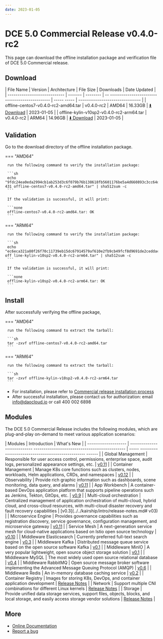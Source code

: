 ```yaml
---
date: 2023-01-05
---
```


# DCE 5.0 Commercial Release v0.4.0-rc2

This page can download the offline installation package and verification file of DCE 5.0 Commercial release.

## Download

| File Name | Version | Architecture | File Size | Downloads | Date Updated |
| ----------------------------- | ------- | -------- | -- ----------------------------------------------- | ----- ----- | -------------------------------- |
| offline-centos7-v0.4.0-rc2-amd64.tar | v0.4.0-rc2 | AMD64 | 16.33GB | [:arrow_down: Download](https://qiniu-download-public.daocloud.io/DaoCloud_Enterprise/dce5/offline-centos7-v0.4.0-rc2-amd64.tar) | 2023-01-05 |
| offline-kylin-v10sp2-v0.4.0-rc2-arm64.tar | v0.4.0-rc2 | ARM64 | 14.96GB | [:arrow_down: Download](https://qiniu-download-public.daocloud.io/DaoCloud_Enterprise/dce5/offline-kylin-v10sp2-v0.4.0-rc2-arm64.tar) | 2023-01-05 |

## Validation

Go to the download directory of the offline installation package.

=== "AMD64"

     run the following command to verify the installation package:

     ```sh
     echo "9fdc24ea0eda2994cb1ab253d3c6f079b76b138618fb5601176be5a4d660893c3cc64dfb151e32d57a1f843c6b598bed270a20654e6cd8d815c7901124b04 431 offline-centos7-v0.4.0-rc2-amd64.tar" | sha512sum -c
     ```

     If the validation is successful, it will print:

     ```none
     offline-centos7-v0.4.0-rc2-amd64.tar: OK
     ```

=== "ARM64"

     run the following command to verify the installation package:

     ```sh
     echo "ec6eca321a80f26f70c11739eb15dc67914579af610e2fb9cb49fcf8d9691de2ceddac7cfd8bd40ce3f3927cfea3166d15366f06909fcbbf15a330bc718fd358 off line-kylin-v10sp2-v0.4.0-rc2-arm64.tar" | sha512sum -c
     ```

     If the validation is successful, it will print:

     ```none
     offline-kylin-v10sp2-v0.4.0-rc2-arm64.tar: OK
     ```

## Install

After successfully verifying the offline package,

=== "AMD64"

     run the following command to extract the tarball:

     ```sh
     tar -zxvf offline-centos7-v0.4.0-rc2-amd64.tar
     ```

=== "ARM64"

     run the following command to extract the tarball:

     ```sh
     tar -zxvf offline-kylin-v10sp2-v0.4.0-rc2-arm64.tar
     ```

- For installation, please refer to [Commercial release installation process](../../install/commercial/start-install.md)
- After successful installation, please contact us for authorization: email info@daocloud.io or call 400 002 6898

## Modules

The DCE 5.0 Commercial Release includes the following modules, which are plug-and-play on-demand to meet various application scenarios:

| Modules | Introduction | What's New |
| -------------------- | ---------------------------- ----------------------------------------------- | ----- -------------------------------------------------- ------ |
| Global Management | Responsible for user access control, permissions, enterprise space, audit logs, personalized appearance settings, etc. | [v0.11](../../ghippo/intro/release-notes.md#v011) |
| Container Management | Manage K8s core functions such as clusters, nodes, workloads, Helm applications, CRDs, and namespaces | [v0.12](../../kpanda/intro/release-notes.md#v012) |
| Observability | Provide rich graphic information such as dashboards, scene monitoring, data query, and alarms | [v0.11](../../insight/intro/releasenote.md#v011) |
| App Workbench | A container-based DevOps application platform that supports pipeline operations such as Jenkins, Tekton, GitOps, etc. | [v0.9](../../amamba/intro/release-notes.md#v09) |
| Multi-cloud orchestration | Centralized management of application orchestration of multi-cloud, hybrid cloud, and cross-cloud resources, with multi-cloud disaster recovery and fault recovery capabilities | [v0.3](../../kairship/intro/release-notes.md# v03) |
| Microservice Engine | Provides governance capabilities such as registration discovery, service governance, configuration management, and microservice gateway | [v0.11](../../skoala/intro/release-notes.md#v011) |
| Service Mesh | A next-generation service mesh for cloud-native applications based on Istio open source technology | [v0.10](../../mspider/intro/release-notes.md#v010) |
| Middleware Elasticsearch | Currently preferred full-text search engine | [v0.3](../../middleware/elasticsearch/release-notes.md#v034) |
| Middleware Kafka | Distributed message queue service based on the open source software Kafka | [v0.1](../../middleware/kafka/release-notes.md#v012) |
| Middleware MinIO | A very popular lightweight, open source object storage solution | [v0.1](../../middleware/minio/release-notes.md#v012) |
| Middleware MySQL | The most widely used open source relational database | [v0.4](../../middleware/mysql/release-notes.md#v04) |
| Middleware RabbitMQ | Open source message broker software implementing the Advanced Message Queuing Protocol (AMQP) | [v0.6](../../middleware/rabbitmq/release-notes.md#v06) |
| Middleware Redis | An in-memory database caching service | [v0.2](../../middleware/redis/release-notes.md#v02) |
| Container Registry | Images for storing K8s, DevOps, and container application development | [Release Notes](../../kangaroo/release-notes.md) |
| Network | Support multiple CNI combinations for different Linux kernels | [Release Notes](../../network/modules/spiderpool/releasenotes.md) |
| Storage | Provide unified data storage services, support files, objects, blocks, and local storage, and easily access storage vendor solutions | [Release Notes](../../storage/hwameistor/releasenotes.md) |

## More

- [Online Documentation](../../dce/what.md)
- [Report a bug](https://github.com/DaoCloud/DaoCloud-docs/issues)